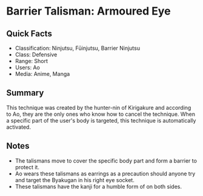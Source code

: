 # Barrier Talisman: Armoured Eye

## Quick Facts
- Classification: Ninjutsu, Fūinjutsu, Barrier Ninjutsu
- Class: Defensive
- Range: Short
- Users: Ao
- Media: Anime, Manga

## Summary
This technique was created by the hunter-nin of Kirigakure and according to Ao, they are the only ones who know how to cancel the technique. When a specific part of the user's body is targeted, this technique is automatically activated.

## Notes
- The talismans move to cover the specific body part and form a barrier to protect it.
- Ao wears these talismans as earrings as a precaution should anyone try and target the Byakugan in his right eye socket.
- These talismans have the kanji for a humble form of on both sides.
